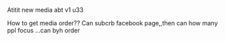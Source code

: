 Atitit new media abt v1 u33

How to get media order??
Can subcrb facebook page,,then can how many ppl focus ...can byh order 
